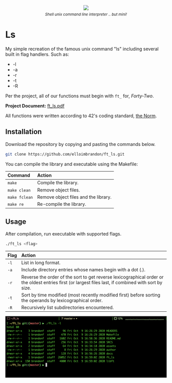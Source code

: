 <p align="center">
  <div align="center">
   <img src="assets/images/ft_ls-gif.gif" width="425px"</img><br>
    <em><small><i>Shell unix command line interpreter .. but mini!</i></small></em>
  </div>
</p>

# Ls

My simple recreation of the famous unix command "ls" including several built in flag handlers. Such as:

* -l
* -a
* -r
* -t
* -R

Per the project, all of our functions must begin with ```ft_``` for, _Forty-Two_.

**Project Document:**
[ft_ls.pdf](https://github.com/elloimbrandon/ft_ls/blob/master/docs/ft_ls.en.pdf)

All functions were written according to 42's coding standard,
[the Norm](https://github.com/elloimbrandon/ft_ls/blob/master/docs/norme.en.pdf).


## Installation

Download the repository by copying and pasting the commands below.

```bash
git clone https://github.com/elloimbrandon/ft_ls.git

```

You can compile the library and executable using the Makefile:

Command       |  Action
:-------------|:-------------
`make`        | Compile the library.
`make clean`  | Remove object files.
`make fclean` | Remove object files and the library.
`make re`     | Re-compile the library.

## Usage

After compilation, run executable with supported flags.

```bash
./ft_ls <flag>
```

Flag          |  Action
:-------------|:-------------
`-l`          | List in long format.
`-a`          | Include directory entries whose names begin with a dot (.).
`-r`          | Reverse the order of the sort to get reverse lexicographical order or the oldest entries first (or largest files last, if combined with sort by size.
`-t`          | Sort by time modified (most recently modified first) before sorting the operands by lexicographical order.
`-R`          | Recursively list subdirectories encountered.

![ls gif](assets/images/ft_ls-open.png)